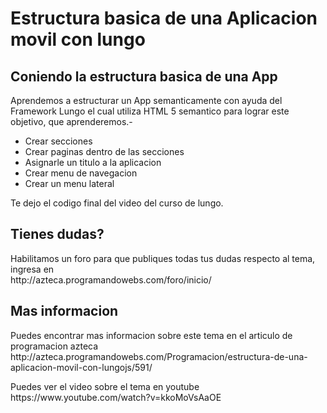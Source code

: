 Estructura basica de una Aplicacion movil con lungo
=============

<h2>Coniendo la estructura basica de una App</h2>
<p>Aprendemos a estructurar un App semanticamente con ayuda del Framework Lungo el cual utiliza HTML 5 semantico para lograr este objetivo, que aprenderemos.-</p>
<ul>
	<li>Crear secciones</li>
	<li>Crear paginas dentro de las secciones</li>
	<li>Asignarle un titulo a la aplicacion</li>
	<li>Crear menu de navegacion</li>
	<li>Crear un menu lateral</li>
</ul>
<p>Te dejo el codigo final del video del curso de lungo.</p>
<h2>Tienes dudas?</h2>
<p>Habilitamos un foro para que publiques todas tus dudas respecto al tema, ingresa en<br>
http://azteca.programandowebs.com/foro/inicio/</p>
<h2>Mas informacion</h2>
<p>Puedes encontrar mas informacion sobre este tema en el articulo de programacion azteca<br>
http://azteca.programandowebs.com/Programacion/estructura-de-una-aplicacion-movil-con-lungojs/591/</p>
<p>Puedes ver el video sobre el tema en youtube<br>
https://www.youtube.com/watch?v=kkoMoVsAaOE</p>